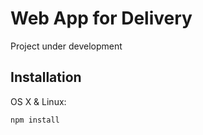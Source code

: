 # Web App for Delivery

Project under development

## Installation

OS X & Linux:

```sh
npm install
```


